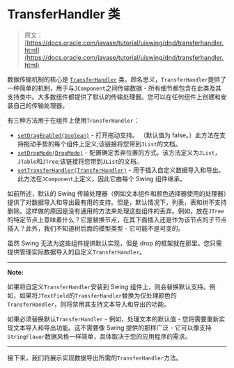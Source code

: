 # TransferHandler 类

> 原文： [https://docs.oracle.com/javase/tutorial/uiswing/dnd/transferhandler.html](https://docs.oracle.com/javase/tutorial/uiswing/dnd/transferhandler.html)

数据传输机制的核心是 [`TransferHandler`](https://docs.oracle.com/javase/8/docs/api/javax/swing/TransferHandler.html) 类。顾名思义，`TransferHandler`提供了一种简单的机制，用于与`JComponent`之间传输数据 - 所有细节都包含在此类及其支持类中。大多数组件都提供了默认的传输处理器。您可以在任何组件上创建和安装自己的传输处理器。

有三种方法用于在组件上使用`TransferHandler`：

*   [`setDragEnabled(boolean)`](https://docs.oracle.com/javase/8/docs/api/javax/swing/JList.html#setDragEnabled-boolean-) - 打开拖动支持。 （默认值为 false。）此方法在支持拖动手势的每个组件上定义;该链接将您带到`JList`的文档。
*   [`setDropMode(DropMode)`](https://docs.oracle.com/javase/8/docs/api/javax/swing/JList.html#setDropMode-javax.swing.DropMode-) - 配置确定丢弃位置的方式。该方法定义为`JList`，`JTable`和`JTree`;该链接将您带到`JList`的文档。
*   [`setTransferHandler(TransferHandler)`](https://docs.oracle.com/javase/8/docs/api/javax/swing/JComponent.html#setTransferHandler-javax.swing.TransferHandler-) - 用于插入自定义数据导入和导出。此方法在`JComponent`上定义，因此它由每个 Swing 组件继承。

如前所述，默认的 Swing 传输处理器（例如文本组件和颜色选择器使用的处理器）提供了对数据导入和导出最有用的支持。但是，默认情况下，列表，表和树不支持删除。这样做的原因是没有通用的方法来处理这些组件的丢弃。例如，放在`JTree`的特定节点上意味着什么？它是替换节点，在其下面插入还是作为该节点的子节点插入？此外，我们不知道树后面的模型类型 - 它可能不是可变的。

虽然 Swing 无法为这些组件提供默认实现，但是 drop 的框架就在那里。您只需提供管理实际数据导入的自定义`TransferHandler`。

* * *

**Note:** 

如果将自定义`TransferHandler`安装到 Swing 组件上，则会替换默认支持。例如，如果将`JTextField`的`TransferHandler`替换为仅处理颜色的`TransferHandler`，则将禁用其支持文本导入和导出的功能。

如果必须替换默认`TransferHandler` - 例如，处理文本的默认值 - 您将需要重新实现文本导入和导出功能。这不需要像 Swing 提供的那样广泛 - 它可以像支持`StringFlavor`数据风格一样简单，具体取决于您的应用程序的需求。

* * *

接下来，我们将展示实现数据导出所需的`TransferHandler`方法。
